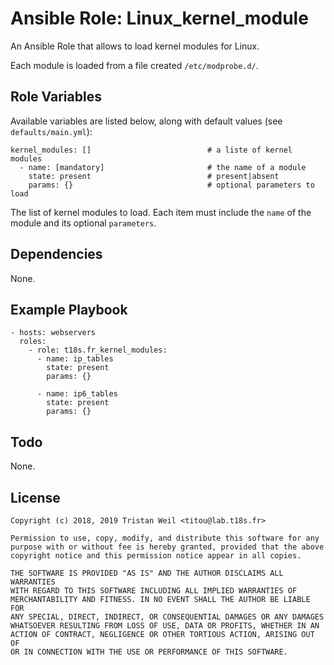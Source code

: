 # Ansible Role: Linux_kernel_module

An Ansible Role that allows to load kernel modules for Linux.

Each module is loaded from a file created `/etc/modprobe.d/`.

## Role Variables

Available variables are listed below, along with default values (see `defaults/main.yml`):

    kernel_modules: []                          # a liste of kernel modules
      - name: [mandatory]                       # the name of a module
        state: present                          # present|absent
        params: {}                              # optional parameters to load
    
The list of kernel modules to load.
Each item must include the `name` of the module and its optional `parameters`.

## Dependencies

None.

## Example Playbook

    - hosts: webservers
      roles:
        - role: t18s.fr_kernel_modules:
          - name: ip_tables
            state: present
            params: {}
        
          - name: ip6_tables
            state: present
            params: {}

## Todo

None.

## License

```
Copyright (c) 2018, 2019 Tristan Weil <titou@lab.t18s.fr>

Permission to use, copy, modify, and distribute this software for any
purpose with or without fee is hereby granted, provided that the above
copyright notice and this permission notice appear in all copies.

THE SOFTWARE IS PROVIDED "AS IS" AND THE AUTHOR DISCLAIMS ALL WARRANTIES
WITH REGARD TO THIS SOFTWARE INCLUDING ALL IMPLIED WARRANTIES OF
MERCHANTABILITY AND FITNESS. IN NO EVENT SHALL THE AUTHOR BE LIABLE FOR
ANY SPECIAL, DIRECT, INDIRECT, OR CONSEQUENTIAL DAMAGES OR ANY DAMAGES
WHATSOEVER RESULTING FROM LOSS OF USE, DATA OR PROFITS, WHETHER IN AN
ACTION OF CONTRACT, NEGLIGENCE OR OTHER TORTIOUS ACTION, ARISING OUT OF
OR IN CONNECTION WITH THE USE OR PERFORMANCE OF THIS SOFTWARE.
```
